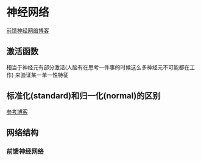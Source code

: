 # 神经网络
[前馈神经网络博客](https://www.cnblogs.com/lugendary/p/16088570.html#%E5%89%8D%E9%A6%88%E7%BD%91%E7%BB%9C)
## 激活函数
 相当于神经元有部分激活(人脑有在思考一件事的时候这么多神经元不可能都在工作) 来验证某一单一性特征

## 标准化(standard)和归一化(normal)的区别
[参考博客](https://blog.csdn.net/weixin_36604953/article/details/102652160)

## 网络结构

### 前馈神经网络 

